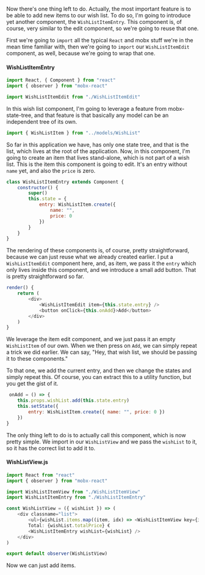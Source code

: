 Now there's one thing left to do. Actually, the most important feature is to be able to add new items to our wish list. To do so, I'm going to introduce yet another component, the `WishListItemEntry`. This component is, of course, very similar to the edit component, so we're going to reuse that one.

First we're going to `import` all the typical `React` and mobx stuff we're in the mean time familiar with, then we're going to `import` our `WishListItemEdit` component, as well, because we're going to wrap that one. 

#### WishListItemEntry
```javascript
import React, { Component } from "react"
import { observer } from "mobx-react"

import WishListItemEdit from "./WishListItemEdit"
```

In this wish list component, I'm going to leverage a feature from mobx-state-tree, and that feature is that basically any model can be an independent tree of its own.

```javascript
import { WishListItem } from "../models/WishList"
```

So far in this application we have, has only one state tree, and that is the list, which lives at the root of the application. Now, in this component, I'm going to create an item that lives stand-alone, which is not part of a wish list. This is the item this component is going to edit. It's an entry without `name` yet, and also the `price` is zero.

```javascript
class WishListItemEntry extends Component {
    constructor() {
        super()
        this.state = {
            entry: WishListItem.create({
                name: "",
                price: 0
            })
        }
    }
}
```

The rendering of these components is, of course, pretty straightforward, because we can just reuse what we already created earlier. I put a `WishListItemEdit` component here, and, as item, we pass it the `entry` which only lives inside this component, and we introduce a small add button. That is pretty straightforward so far.

```javascript
render() {
    return (
        <div>
            <WishListItemEdit item={this.state.entry} />
            <button onClick={this.onAdd}>Add</button>
        </div>
    )
}
```

We leverage the item edit component, and we just pass it an empty `WishListItem` of our own. When we then press on `Add`, we can simply repeat a trick we did earlier. We can say, "Hey, that wish list, we should be passing it to these components."

To that one, we add the current entry, and then we change the states and simply repeat this. Of course, you can extract this to a utility function, but you get the gist of it.

```javascript
 onAdd = () => {
    this.props.wishList.add(this.state.entry)
    this.setState({
        entry: WishListItem.create({ name: "", price: 0 })
    })
}
```

The only thing left to do is to actually call this component, which is now pretty simple. We import in our `WishListView` and we pass the `wishList` to it, so it has the correct list to add it to.

#### WishListView.js
```javascript
import React from "react"
import { observer } from "mobx-react"

import WishListItemView from "./WishListItemView"
import WishListItemEntry from "./WishListItemEntry"

const WishListView = ({ wishList }) => (
    <div classname="list">
        <ul>{wishList.items.map((item, idx) => <WishListItemView key={idx} item={item} />)}</ul>
        Total: {wishList.totalPrice} €
        <WishListItemEntry wishList={wishList} />
    </div>
)

export default observer(WishListView)
```

Now we can just add items.